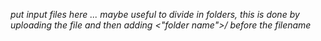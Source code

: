 *put input files here ... maybe useful to divide in folders, this is done by uploading the file and then adding <"folder name">/ before the filename*
